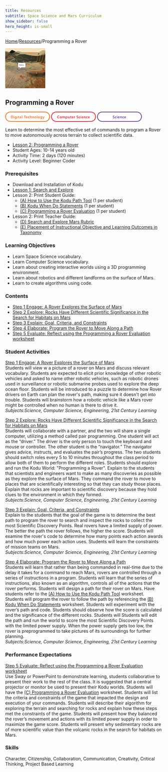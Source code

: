 ```yaml
---
title: Resources
subtitle: Space Science and Mars Curriculum
show_sidebar: false
hero_height: is-small
---
```


[Home](..)/[Resources](.)/Programming a Rover

[![](programming_a_rover.png)](https://www.kodugamelab.com/worlds/#cEZQ2Vm-50izIKsKd0M5kg==)

## Programming a Rover
![Digital Technology](dt.png) ![Computer Science](cs.png) ![Science](s.png)

Learn to determine the most effective set of commands to program a Rover to move autonomously across terrain to collect scientific data.

* [Lesson 2: Programming a Rover](Level_2_Programming_a_Rover_Lesson.pdf)
* Student Ages: 10-14 years old
* Activity Time: 2 days (120 minutes) 
* Activity Level: Beginner Coder

### Prerequisites
* Download and Installation of Kodu
* [Lesson 1: Search and Explore](search_and_explore_mars)
* Lesson 2: Print Student Guide:  
  * [(A) How to Use the Kodu Path Tool](Level_2_Programming_a_Rover_Lesson.pdf#page=8) (1 per student)
  * [(B) Kodu When Do Statements](Level_2_Programming_a_Rover_Lesson.pdf#page=9) (1 per student)
  * [(C)  Programming a Rover Evaluation](Level_2_Programming_a_Rover_Lesson.pdf#page=10) (1 per student)
* Lesson 2: Print Teacher Guide:
  * [(D) Search and Explore Mars Rubric](Level_2_Programming_a_Rover_Lesson.pdf#page=11)
  * [(E) Placement of Instructional Objective and Learning Outcomes in Taxonomy](Level_2_Programming_a_Rover_Lesson.pdf#page=12)

### Learning Objectives
* Learn Space Science vocabulary.
* Learn Computer Science vocabulary.
* Learn about creating interactive worlds using a 3D programming environment.
* Learn about robotics and different landforms on the surface of Mars.
* Learn to create algorithms using code.

### Contents
* [Step 1 Engage: A Rover Explores the Surface of Mars](Level_2_Programming_a_Rover_Lesson.pdf#page=5)
* [Step 2 Explore: Rocks Have Different Scientific Significance in the Search for Habitats on Mars](Level_2_Programming_a_Rover_Lesson.pdf#page=6)
* [Step 3 Explain: Goal, Criteria, and Constraints](Level_2_Programming_a_Rover_Lesson.pdf#page=7)
* [Step 4 Elaborate: Program the Rover to Move Along a Path](Level_2_Programming_a_Rover_Lesson.pdf#page=8)
* [Step 5 Evaluate: Reflect using the Programming a Rover Evaluation worksheet](Level_2_Programming_a_Rover_Lesson.pdf#page=9)

### Student Activities
[Step 1 Engage: A Rover Explores the Surface of Mars](Level_2_Programming_a_Rover_Lesson.pdf#page=5)<br>
Students will view w a picture of a rover on Mars and discuss relevant vocabulary. Students are expected to elicit prior knowledge of other robotic vehicles and asked to name other robotic vehicles, such as robotic drones used in surveillance or robotic submarine probes used to explore the deep ocean floor. Students will be introduced to a puzzle to determine how Rover drivers on Earth can plan the rover's path, making sure it doesn't get into trouble. Students will brainstorm how a robotic vehicle like a Mars rover might be controlled when no human is there to drive it.<br>
*Subjects:Science, Computer Science, Engineering, 21st Century Learning*

[Step 2 Explore: Rocks Have Different Scientific Significance in the Search for Habitats on Mars](Level_2_Programming_a_Rover_Lesson.pdf#page=6)<br>
Students will collaborate with a partner, and the two will share a single computer, utilizing a method called pair programming. One student will act as the “driver.” The driver is the only person to touch the keyboard and mouse or controller. The other student is the “navigator.” The navigator gives advice, instructs, and evaluates the pair’s progress. The two students should switch roles every 5 to 10 minutes throughout the class period to allow both of them to perform the different roles. Students should explore and run the Kodu World: "Programming a Rover".  Explain to the students that scientists and engineers want to make as many discoveries as possible as they explore the surface of Mars. They command the rover to move to places that are scientifically interesting so that they can study those places. Explain that rocks are important to scientific discovery because they hold clues to the environment in which they formed.<br>
*Subjects:Science, Computer Science, Engineering, 21st Century Learning*

[Step 3 Explain: Goal, Criteria, and Constraints](Level_2_Programming_a_Rover_Lesson.pdf#page=7)<br>
Explain to the students that the goal of the game is to determine the best path to program the rover to search and inspect the rocks to collect the most Scientific Discovery Points. Real rovers have a limited supply of power. The better the path the rover follows, the higher the score. Students will examine the rover's code to determine how many points each action awards and how much power each action uses. Students will learn the constraints of mission teams on Mars.<br>
*Subjects:Science, Computer Science, Engineering, 21st Century Learning*

[Step 4 Elaborate: Program the Rover to Move Along a Path](Level_2_Programming_a_Rover_Lesson.pdf#page=8)<br>
Students will learn that rather than being commanded in real-time due to the delay it takes for a command to reach Mars, rovers are controlled through a series of instructions in a program. Students will learn that the series of instructions, also known as an algorithm, controls all of the actions that the rover performs.  Students will design a path for their rover on Mars. Have students refer to the [(A) How to Use the Kodu Path Tool](Level_2_Programming_a_Rover_Lesson.pdf#page=8) worksheet. Students will program the rover to follow the path by referencing the [(B) Kodu When Do Statements](Level_2_Programming_a_Rover_Lesson.pdf#page=9) worksheet. Students will experiment with the rover’s path and code. Students should observe how the score is calculated and the significance of the different rocks. Students will Students will edit the path and run the world to score the most Scientific Discovery Points with the limited power supply. When the power supply gets too low, the rover is preprogrammed to take pictures of its surroundings for further planning.<br>
*Subjects:Science, Computer Science, Engineering, 21st Century Learning*

### Performance Expectations
[Step 5 Evaluate: Reflect using the Programming a Rover Evaluation worksheet](Level_2_Programming_a_Rover_Lesson.pdf#page=9)<br>
Use Sway or PowerPoint to demonstrate learning, students collaborative to present their work to the rest of the class. It is suggested that a central projector or monitor be used to present their Kodu worlds. Students will have the [(C) Programming a Rover Evaluation](Level_2_Programming_a_Rover_Lesson.pdf#page=10) worksheet. Students will list the criteria and constraints of the game that impacted the design and execution of your commands. Students will describe their algorithm for exploring the terrain and searching for rocks and explain how these steps met the constraints of the game. Students will present how they balanced the rover’s movement and actions with its limited power supply in order to maximize the game score. Students will present why sedimentary rocks are of more scientific value than the volcanic rocks in the search for habitats on Mars.

### Skills
Character,
Citizenship,
Collaboration,
Communication,
Creativity,
Critical Thinking,
Project Based Learning


